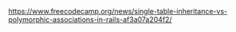 https://www.freecodecamp.org/news/single-table-inheritance-vs-polymorphic-associations-in-rails-af3a07a204f2/
